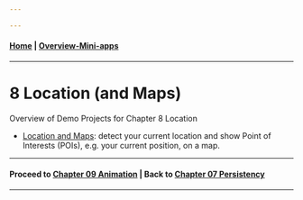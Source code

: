```yaml
---

---
```

#### [Home](../README.md) | [Overview-Mini-apps](../demo-apps.md)

---





# 8 Location (and Maps)

Overview of Demo Projects for Chapter 8 Location


* [Location and Maps](./Location/README.md): detect your current location and show Point of Interests (POIs), e.g. your current position, on a map.


---
#### Proceed to [Chapter 09 Animation](../chapter-09-animation/README.md) | Back to [Chapter 07 Persistency](../chapter-07-persistency/README.md)

---